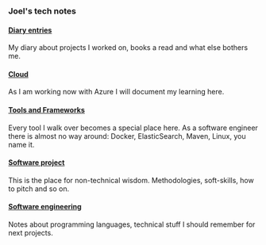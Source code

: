 ### Joel's tech notes
#### [Diary entries](craftsmanship)
My diary about projects I worked on, books a read and what else bothers me.

#### [Cloud](cloud/index.md)
As I am working now with Azure I will document my learning here.  

#### [Tools and Frameworks](tools-frameworks/index.md)
Every tool I walk over becomes a special place here. As a software engineer there is almost no way around: Docker, ElasticSearch, Maven, Linux, you name it. 

#### [Software project](software-project/index.md) 
This is the place for non-technical wisdom. Methodologies, soft-skills, how to pitch and so on.

#### [Software engineering](software-engineering/index.md)
Notes about programming languages, technical stuff I should remember for next projects.

